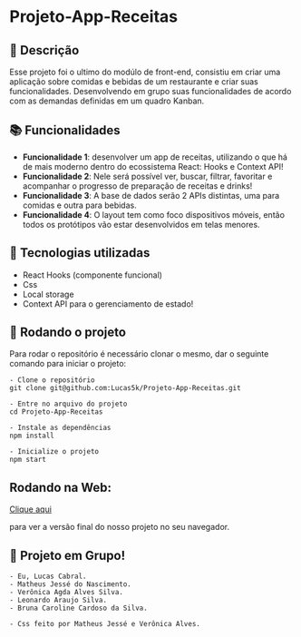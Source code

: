 # Projeto-App-Receitas

## :memo: Descrição
Esse projeto foi o ultimo do modúlo de front-end, consistiu em criar uma aplicação
sobre comidas e bebidas de um restaurante e criar suas funcionalidades. Desenvolvendo em grupo suas funcionalidades de acordo com as demandas definidas em um quadro Kanban.

## :books: Funcionalidades
* <b>Funcionalidade 1</b>: desenvolver um app de receitas, utilizando o que há de mais moderno dentro do ecossistema React: Hooks e Context API!
* <b>Funcionalidade 2</b>: Nele será possível ver, buscar, filtrar, favoritar e acompanhar o progresso de preparação de receitas e drinks!
* <b>Funcionalidade 3</b>: A base de dados serão 2 APIs distintas, uma para comidas e outra para bebidas.
* <b>Funcionalidade 4</b>: O layout tem como foco dispositivos móveis, então todos os protótipos vão estar desenvolvidos em telas menores.

## :wrench: Tecnologias utilizadas
- React Hooks (componente funcional)
- Css
- Local storage
- Context API para o gerenciamento de estado!

## :rocket: Rodando o projeto
Para rodar o repositório é necessário clonar o mesmo, dar o seguinte comando para iniciar o projeto:
```
- Clone o repositório
git clone git@github.com:Lucas5k/Projeto-App-Receitas.git

- Entre no arquivo do projeto
cd Projeto-App-Receitas

- Instale as dependências
npm install

- Inicialize o projeto
npm start

```
## Rodando na Web:

<a href="https://projeto-app-receitas.vercel.app/">Clique aqui</a><p>para ver a versão final do nosso projeto no seu navegador.</p>

<!-- ## :soon: Implementação futura
* O que será implementado na próxima sprint? -->

## :handshake: Projeto em Grupo!
    - Eu, Lucas Cabral. 
    - Matheus Jessé do Nascimento. 
    - Verônica Agda Alves Silva. 
    - Leonardo Araujo Silva. 
    - Bruna Caroline Cardoso da Silva.
    
    - Css feito por Matheus Jessé e Verônica Alves.

<!-- ## :dart: Status do projeto -->

